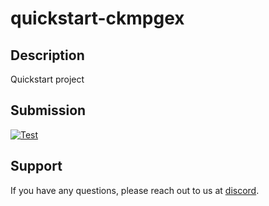 
# quickstart-ckmpgex

## Description
Quickstart project

## Submission
<a href="https://misionhiring.com/submission/project/01HY166BER0GMPMGP39CA97FYW/github/Derek-X-Wang" target="_blank"><img src="https://img.shields.io/badge/mision-submit_for_review-brightgreen?style=for-the-badge" alt="Test"></a>

## Support
If you have any questions, please reach out to us at [discord](https://discord.gg/y5cq5vY3qz).
